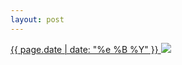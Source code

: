 ```yaml
---
layout: post
---
```


<p>
  <a href="/497">
    <time>{{ page.date | date: "%e %B %Y" }}</time>
    <img src="{{ site.assets_url }}/497.jpg">
  </a>
  
</p>
